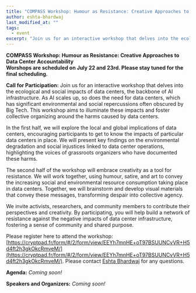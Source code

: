 ```yaml
---
title: "COMPASS Workshop: Humour as Resistance: Creative Approaches to Data Center Accountability"
author: eshta-bhardwaj
last_modified_at: ""
tags:
  - event
excerpt: "Join us for an interactive workshop that delves into the ecological and social impacts of data centers, please see full post for details."
---
```

**COMPASS Workshop: Humour as Resistance: Creative Approaches to Data Center Accountability**\
**Worshops are scheduled on July 22 and 23rd. Please stay tuned for the final scheduling.**

**Call for Participation:**
Join us for an interactive workshop that delves into the ecological and social impacts of data centers, the backbone of AI infrastructure. 
As AI scales up, so does the need for data centers, which has significant environmental and social repercussions often obscured by Big Tech. This workshop aims to 
illuminate these impacts and foster collective organizing around the harms caused by data centers.

In the first half, we will explore the local and global implications of data centers, encouraging participants to get to know the 
impacts of particular data centers in place. We will present key findings on the environmental degradation and social injustices linked to data center operations, 
highlighting the voices of grassroots organizers who have documented these harms. 

The second half of the workshop will embrace creativity as a tool for resistance. We will work together, using humour, satire, and art to convey the 
increasing social and environmental resource consumption taking place in data centers. Together, we will brainstorm and develop visual materials that convey these messages, transforming despair into collective agency.

We invite activists, researchers, and community members to contribute their perspectives and creativity. By participating, you will help build a network of 
resistance against the negative impacts of data center infrastructure, fostering a sense of community and shared purpose. 

Please register here to attend the workshop: [https://cryptpad.fr/form/#/2/form/view/EEYh7mnHE+oT97BSUUNCvVR+H5d4ft2h3gkOkcRmveM/](https://cryptpad.fr/form/#/2/form/view/EEYh7mnHE+oT97BSUUNCvVR+H5d4ft2h3gkOkcRmveM/). Please contact [Eshta Bhardwaj](mailto:eshta.bhardwaj@mail.utoronto.ca) for any questions. 


**Agenda:**
*Coming soon!*

**Speakers and Organizers:**
*Coming soon!*

